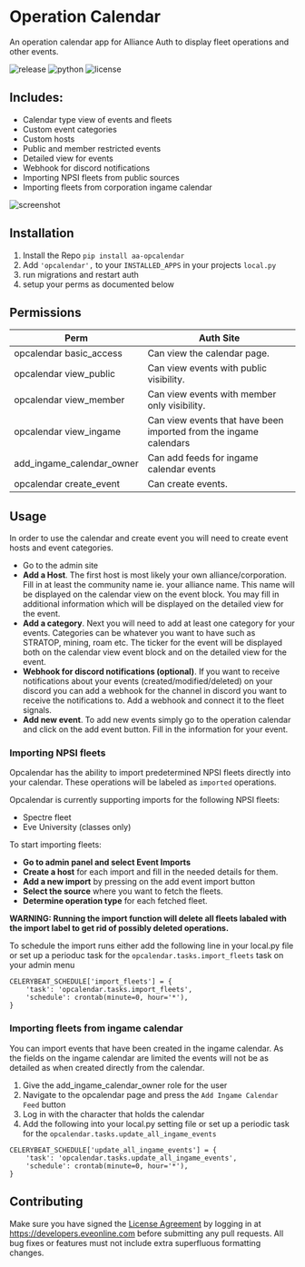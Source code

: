 # Operation Calendar

An operation calendar app for Alliance Auth to display fleet operations and other events.

![release](https://img.shields.io/pypi/v/aa-opcalendar??label=release) ![python](https://img.shields.io/pypi/pyversions/aa-opcalendar?) ![license](https://img.shields.io/badge/license-MIT-green)

## Includes:
 * Calendar type view of events and fleets
 * Custom event categories
 * Custom hosts
 * Public and member restricted events
 * Detailed view for events
 * Webhook for discord notifications
 * Importing NPSI fleets from public sources
 * Importing fleets from corporation ingame calendar

![screenshot](https://i.imgur.com/bLepJGH.jpg)
 
## Installation
 1. Install the Repo `pip install aa-opcalendar`
 2. Add `'opcalendar',` to your `INSTALLED_APPS` in your projects `local.py`
 3. run migrations and restart auth
 4. setup your perms as documented below

## Permissions

Perm | Auth Site 
 --- | --- 
opcalendar basic_access | Can view the calendar page.
opcalendar view_public | Can view events with public visibility.
opcalendar view_member | Can view events with member only visibility.
opcalendar view_ingame | Can view events that have been imported from the ingame calendars
add_ingame_calendar_owner | Can add feeds for ingame calendar events
opcalendar create_event | Can create events.

## Usage
In order to use the calendar and create event you will need to create event hosts and event categories.

- Go to the admin site 
- **Add a Host**. The first host is most likely your own alliance/corporation. Fill in at least the community name ie. your alliance name. This name will be displayed on the calendar view on the event block. You may fill in additional information which will be displayed on the detailed view for the event.
- **Add a category**. Next you will need to add at least one category for your events. Categories can be whatever you want to have such as STRATOP, mining, roam etc. The ticker for the event will be displayed both on the calendar view event block and on the detailed view for the event.
- **Webhook for discord notifications (optional)**. If you want to receive notifications about your events (created/modified/deleted) on your discord you can add a webhook for the channel in discord you want to receive the notifications to. Add a webhook and connect it to the fleet signals.
- **Add new event**. To add new events simply go to the operation calendar and click on the add event button. Fill in the information for your event.


### Importing NPSI fleets
Opcalendar has  the ability to import predetermined NPSI fleets directly into your calendar. These operations will be labeled as `imported` operations.

Opcalendar is currently supporting imports for the following NPSI fleets:

- Spectre fleet
- Eve University (classes only)

To start importing fleets:

- **Go to admin panel and select Event Imports**
- **Create a host** for each import and fill in the needed details for them.
- **Add a new import** by pressing on the add event import button
- **Select the source** where you want to fetch the fleets.
- **Determine operation type** for each fetched fleet.

**WARNING: Running the import function will delete all fleets labaled with the import label to get rid of possibly deleted operations.**

To schedule the import runs either add the following line in your local.py file or set up a perioduc task for the `opcalendar.tasks.import_fleets` task on your admin menu

```
CELERYBEAT_SCHEDULE['import_fleets'] = {
    'task': 'opcalendar.tasks.import_fleets',
    'schedule': crontab(minute=0, hour='*'),
}

```

### Importing fleets from ingame calendar
You can import events that have been created in the ingame calendar. As the fields on the ingame calendar are limited the events will not be as detailed as when created directly from the calendar.

1. Give the add_ingame_calendar_owner role for the user
2. Navigate to the opcalendar page and press the `Add Ingame Calendar Feed` button
3. Log in with the character that holds the calendar
4. Add the following into your local.py setting file or set up a periodic task for the `opcalendar.tasks.update_all_ingame_events`

```
CELERYBEAT_SCHEDULE['update_all_ingame_events'] = {
    'task': 'opcalendar.tasks.update_all_ingame_events',
    'schedule': crontab(minute=0, hour='*'),
}
```

## Contributing
Make sure you have signed the [License Agreement](https://developers.eveonline.com/resource/license-agreement) by logging in at https://developers.eveonline.com before submitting any pull requests. All bug fixes or features must not include extra superfluous formatting changes.
